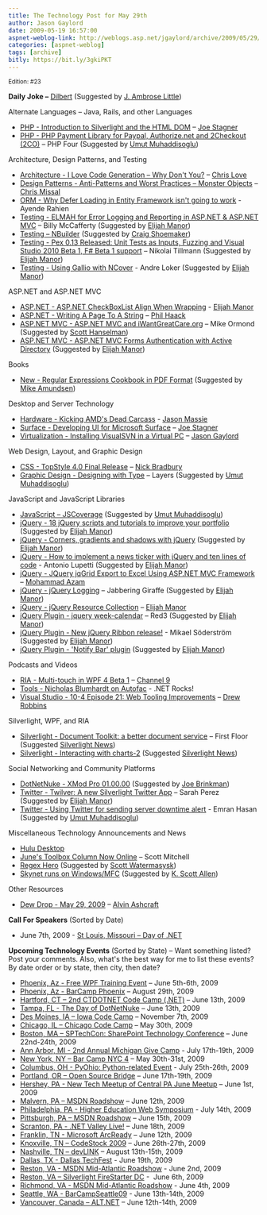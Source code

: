```yaml
---
title: The Technology Post for May 29th
author: Jason Gaylord
date: 2009-05-19 16:57:00
aspnet-weblog-link: http://weblogs.asp.net/jgaylord/archive/2009/05/29/the-technology-post-for-may-29th.aspx
categories: [aspnet-weblog]
tags: [archive]
bitly: https://bit.ly/3gkiPKT
---
```


<small>Edition: #23</small>

**Daily Joke –** [Dilbert](http://www.90percentofeverything.com/wp-content/uploads/2009/05/1890stripprint.gif) (Suggested by [J. Ambrose Little](http://twitter.com/ambroselittle))

Alternate Languages – Java, Rails, and other Languages

- [PHP - Introduction to Silverlight and the HTML DOM](http://phparch.com/c/magazine/issue/97) – [Joe Stagner](http://twitter.com/MisfitGeek)
- [PHP - PHP Payment Library for Paypal, Authorize.net and 2Checkout (2CO)](http://www.phpfour.com/blog/2009/02/php-payment-gateway-library-for-paypal-authorizenet-and-2checkout/) – PHP Four (Suggested by [Umut Muhaddisoglu](http://twitter.com/umutm))

Architecture, Design Patterns, and Testing

- [Architecture - I Love Code Generation – Why Don't You?](http://professionalaspnet.com/archive/2009/05/23/I-Love-Code-Generation-_1320_-Why-Don_1920_t-You_3F00_.aspx) – [Chris Love](http://twitter.com/ChrisLove)
- [Design Patterns - Anti-Patterns and Worst Practices – Monster Objects](http://www.lostechies.com/blogs/chrismissal/archive/2009/05/28/anti-patterns-and-worst-practices-monster-objects.aspx) – [Chris Missal](http://twitter.com/lostechies)
- [ORM - Why Defer Loading in Entity Framework isn't going to work](http://ayende.com/Blog/archive/2009/05/29/why-defer-loading-in-entity-framework-isnrsquot-going-to-work.aspx) - Ayende Rahien
- [Testing - ELMAH for Error Logging and Reporting in ASP.NET & ASP.NET MVC](http://devlicio.us/blogs/billy_mccafferty/archive/2009/05/28/elmah-for-error-logging-and-reporting-in-asp-net-amp-asp-net-mvc.aspx) – Billy McCafferty (Suggested by [Elijah Manor](http://twitter.com/elijahmanor))
- [Testing – NBuilder](http://code.google.com/p/nbuilder/) (Suggested by [Craig Shoemaker](http://twitter.com/craigshoemaker))
- [Testing - Pex 0.13 Released: Unit Tests as Inputs, Fuzzing and Visual Studio 2010 Beta 1, F# Beta 1 support](http://blogs.msdn.com/nikolait/archive/2009/05/28/pex-0-13-released-unit-tests-as-inputs-fuzzing-and-visual-studio-2010-beta-1-f-beta-1-support.aspx) – Nikolai Tillmann (Suggested by [Elijah Manor](http://twitter.com/elijahmanor))
- [Testing - Using Gallio with NCover](http://blog.andreloker.de/post/2009/03/17/Using-Gallio-with-NCover.aspx) - Andre Loker (Suggested by [Elijah Manor](http://twitter.com/elijahmanor))

ASP.NET and ASP.NET MVC

- [ASP.NET - ASP.NET CheckBoxList Align When Wrapping](http://webdevdotnet.blogspot.com/2009/05/aspnet-checkboxlist-align-when-wrapping.html) - [Elijah Manor](http://twitter.com/elijahmanor)
- [ASP.NET - Writing A Page To A String](http://haacked.com/archive/2009/05/29/writing-page-to-string.aspx) – [Phil Haack](http://twitter.com/haacked)
- [ASP.NET MVC - ASP.NET MVC and iWantGreatCare.org](http://blogs.msdn.com/mikeormond/archive/2009/05/27/asp-net-mvc-and-iwantgreatcare-org.aspx) – Mike Ormond (Suggested by [Scott Hanselman](http://twitter.com/shanselman))
- [ASP.NET MVC - ASP.NET MVC Forms Authentication with Active Directory](http://helios.ca/2009/05/04/aspnet-mvc-forms-authentication-with-active-directory/) (Suggested by [Elijah Manor](http://twitter.com/elijahmanor))

Books

- [New - Regular Expressions Cookbook in PDF Format](http://www.regexguru.com/2009/05/regular-expressions-cookbook-in-pdf-format/) (Suggested by [Mike Amundsen](http://twitter.com/mamund))

Desktop and Server Technology

- [Hardware - Kicking AMD's Dead Carcass](http://statisticsio.com/Home/tabid/36/articleType/ArticleView/articleId/379/Kicking-AMDrsquos-Dead-Carcass.aspx) - [Jason Massie](http://twitter.com/statisticsio)
- [Surface - Developing UI for Microsoft Surface](http://misfitgeek.com/blog/developing-ui-for-microsoft-surface/) – [Joe Stagner](http://twitter.com/MisfitGeek)
- [Virtualization - Installing VisualSVN in a Virtual PC](http://weblogs.asp.net/jgaylord/archive/2009/05/29/installing-visualsvn-in-a-virtual-pc.aspx) – [Jason Gaylord](http://twitter.com/jgaylord)

Web Design, Layout, and Graphic Design

- [CSS - TopStyle 4.0 Final Release](http://nick.typepad.com/blog/2009/05/ann-topstyle-40-final-release.html) – [Nick Bradbury](http://twitter.com/nbradbury)
- [Graphic Design - Designing with Type](http://www.layersmagazine.com/designing-with-type.html) – Layers (Suggested by [Umut Muhaddisoglu](http://twitter.com/umutm))

JavaScript and JavaScript Libraries

- [JavaScript – JSCoverage](http://siliconforks.com/jscoverage/) (Suggested by [Umut Muhaddisoglu](http://twitter.com/umutm))
- [jQuery - 18 jQuery scripts and tutorials to improve your portfolio](http://www.designer-daily.com/18-jquery-scripts-and-tutorials-to-improve-your-portfolio-2162) (Suggested by [Elijah Manor](http://twitter.com/elijahmanor))
- [jQuery - Corners, gradients and shadows with jQuery](http://www.bioneural.net/2008/02/13/corners-gradients-and-shadows-with-jquery/) (Suggested by [Elijah Manor](http://twitter.com/elijahmanor))
- [jQuery - How to implement a news ticker with jQuery and ten lines of code](http://woork.blogspot.com/2009/05/how-to-implement-news-ticker-with.html) - Antonio Lupetti (Suggested by [Elijah Manor](http://twitter.com/elijahmanor))
- [jQuery - JQuery jqGrid Export to Excel Using ASP.NET MVC Framework](http://highoncoding.com/Articles/566_JQuery_jqGrid_Export_to_Excel_Using_ASP_NET_MVC_Framework.aspx) – [Mohammad Azam](http://twitter.com/azamsharp)
- [jQuery - jQuery Logging](http://happygiraffe.net/blog/2007/09/26/jquery-logging/) – Jabbering Giraffe (Suggested by [Elijah Manor](http://twitter.com/elijahmanor))
- [jQuery - jQuery Resource Collection](http://webdevdotnet.blogspot.com/2009/05/jquery-resource-collection.html) – [Elijah Manor](http://twitter.com/elijahmanor)
- [jQuery Plugin - jquery week-calendar](http://www.redredred.com.au/projects/jquery-week-calendar/) – Red3 (Suggested by [Elijah Manor](http://twitter.com/elijahmanor))
- [jQuery Plugin - New jQuery Ribbon release!](http://weblogs.asp.net/mikaelsoderstrom/archive/2009/05/29/new-jquery-ribbon-release.aspx) - Mikael Söderström (Suggested by [Elijah Manor](http://twitter.com/elijahmanor))
- [jQuery Plugin - 'Notify Bar' plugin](http://www.dmitri.me/misc/notify/) (Suggested by [Elijah Manor](http://twitter.com/elijahmanor))

Podcasts and Videos

- [RIA - Multi-touch in WPF 4 Beta 1](http://channel9.msdn.com/shows/Continuum/MultitouchWPF4Beta1/) – [Channel 9](http://twitter.com/ch9)
- [Tools - Nicholas Blumhardt on Autofac](http://www.dotnetrocks.com/default.aspx?showNum=450) - .NET Rocks!
- [Visual Studio - 10-4 Episode 21: Web Tooling Improvements](http://channel9.msdn.com/shows/10-4/10-4-Episode-21-Web-Tooling-Improvements/) – [Drew Robbins](http://twitter.com/DrewRobbins)

Silverlight, WPF, and RIA

- [Silverlight - Document Toolkit: a better document service](http://firstfloorsoftware.com/blog/document-toolkit-a-better-document-service/) – First Floor (Suggested [Silverlight News](http://twitter.com/silverlightnews))
- [Silverlight - Interacting with charts-2](http://leeontech.wordpress.com/2009/05/27/interacting-with-charts-2/) (Suggested [Silverlight News](http://twitter.com/silverlightnews))

Social Networking and Community Platforms

- [DotNetNuke - XMod Pro 01.00.00](http://marketplace.dotnetnuke.com/p-741-xmod-pro010000.aspx) (Suggested by [Joe Brinkman](http://twitter.com/jbrinkman))
- [Twitter - Twilver: A new Silverlight Twitter App](http://on10.net/blogs/sarahintampa/Twilver-A-new-Silverlight-Twitter-App/) – Sarah Perez (Suggested by [Elijah Manor](http://twitter.com/elijahmanor))
- [Twitter - Using Twitter for sending server downtime alert](http://www.phpfour.com/blog/2009/03/php-twitter-server-monitoring-curl-tips-rest-api/) - Emran Hasan (Suggested by [Umut Muhaddisoglu](http://twitter.com/umutm))

Miscellaneous Technology Announcements and News

- [Hulu Desktop](http://www.hulu.com/labs/hulu-desktop)
- [June's Toolbox Column Now Online](http://scottonwriting.net/sowblog/posts/13849.aspx) – Scott Mitchell
- [Regex Hero](http://www.regexhero.com/) (Suggested by [Scott Watermasysk](http://twitter.com/scottw))
- [Skynet runs on Windows/MFC](http://petewarden.typepad.com/searchbrowser/2009/05/skynet-runs-on-windowsmfc.html) (Suggested by [K. Scott Allen](http://twitter.com/OdeToCode))

Other Resources

- [Dew Drop - May 29, 2009](http://www.alvinashcraft.com/2009/05/29/dew-drop-may-29-2009/) – [Alvin Ashcraft](http://twitter.com/alvinashcraft)

**Call For Speakers** (Sorted by Date)

- June 7th, 2009 - [St Louis, Missouri – Day of .NET](http://stlouisdayofdotnet.com/Speakers.aspx)

**Upcoming Technology Events** (Sorted by State) – Want something listed? Post your comments. Also, what's the best way for me to list these events? By date order or by state, then city, then date?

- [Phoenix, Az - Free WPF Training Event](http://weblogs.asp.net/dwahlin/archive/2009/05/14/free-wpf-training-event-in-phoenix-june-5th-and-6th.aspx) – June 5th-6th, 2009
- [Phoenix, Az - BarCamp Phoenix](http://barcamp.org/BarCampPhoenix) – August 29th, 2009
- [Hartford, CT – 2nd CTDOTNET Code Camp (.NET)](http://ctdotnet.org/codecamp2.aspx) – June 13th, 2009
- [Tampa, FL - The Day of DotNetNuke](http://dayofdnn.com/) – June 13th, 2009
- [Des Moines, IA – Iowa Code Camp](http://iowacodecamp.com/default.aspx) – November 7th, 2009
- [Chicago, IL – Chicago Code Camp](http://chicagocodecamp-blogs.eventbrite.com/) – May 30th, 2009
- [Boston, MA – SPTechCon: SharePoint Technology Conference](http://www.sptechcon.com/) – June 22nd-24th, 2009
- [Ann Arbor, MI - 2nd Annual Michigan Give Camp](http://michigangivecamp.eventbrite.com/) - July 17th-19th, 2009
- [New York, NY – Bar Camp NYC 4](http://blogs.msdn.com/peterlau/archive/2009/05/20/barcampnyc4-coming-may-30-31st-at-nyu.aspx) – May 30th-31st, 2009
- [Columbus, OH - PyOhio: Python-related Event](http://www.developerfusion.com/event/13421/pyohio/) - July 25th-26th, 2009
- [Portland, OR – Open Source Bridge](http://www.developerfusion.com/event/12569/open-source-bridge/) – June 17th-19th, 2009
- [Hershey, PA - New Tech Meetup of Central PA June Meetup](http://www.meetup.com/New-Tech-Meetup-of-Central-PA/calendar/10338394/) – June 1st, 2009
- [Malvern, PA – MSDN Roadshow](http://msevents.microsoft.com/CUI/EventDetail.aspx?EventID=1032415130&Culture=en-US) – June 12th, 2009
- [Philadelphia, PA - Higher Education Web Symposium](http://www.developerfusion.com/event/11332/higher-education-web-symposium/) - July 14th, 2009
- [Pittsburgh, PA – MSDN Roadshow](http://msevents.microsoft.com/CUI/EventDetail.aspx?EventID=1032415478&Culture=en-US) – June 15th, 2009
- [Scranton, PA - .NET Valley Live!](http://dotnetvalley.com/events/eventdetails.aspx?eventid=72) – June 18th, 2009
- [Franklin, TN - Microsoft ArcReady](http://www.developerfusion.com/event/12322/microsoft-arcready/) – June 12th, 2009
- [Knoxville, TN – CodeStock 2009](http://www.codestock.org/) – June 26th-27th, 2009
- [Nashville, TN – devLINK](http://devlink.net/) – August 13th-15th, 2009
- [Dallas, TX - Dallas TechFest](http://www.developerfusion.com/event/12258/dallas-techfest/) - June 19th, 2009
- [Reston, VA - MSDN Mid-Atlantic Roadshow](http://blogs.msdn.com/gduthie/archive/2009/05/21/msdn-mid-atlantic-roadshows-reston-and-richmond.aspx) - June 2nd, 2009
- [Reston, VA – Silverlight FireStarter DC](http://franksworld.com/blog/archive/2009/05/06/11482.aspx) -  June 6th, 2009
- [Richmond, VA - MSDN Mid-Atlantic Roadshow](http://blogs.msdn.com/gduthie/archive/2009/05/21/msdn-mid-atlantic-roadshows-reston-and-richmond.aspx) - June 4th, 2009
- [Seattle, WA - BarCampSeattle09](http://barcampseattle-09.pathable.com/) - June 13th-14th, 2009
- [Vancouver, Canada – ALT.NET](http://www.altnetconfcanada.com/home/index.castle) – June 12th-14th, 2009